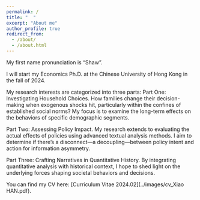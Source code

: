 ```yaml
---
permalink: /
title: "  "
excerpt: "About me"
author_profile: true
redirect_from: 
  - /about/
  - /about.html
---
```


My first name pronunciation is “Shaw”.

I will start my Economics Ph.D. at the Chinese University of Hong Kong in the fall of 2024.

My research interests are categorized into three parts:
Part One: Investigating Household Choices. How families change their decision-making when exogenous shocks hit, particularly within the confines of established social norms? My focus is to examine the long-term effects on the behaviors of specific demographic segments.

Part Two: Assessing Policy Impact. My research extends to evaluating the actual effects of policies using advanced textual analysis methods. I aim to determine if there’s a disconnect—a decoupling—between policy intent and action for information asymmetry.

Part Three: Crafting Narratives in Quantitative History. By integrating quantitative analysis with historical context, I hope to shed light on the underlying forces shaping societal behaviors and decisions.

You can find my CV here: [Curriculum Vitae 2024.02](../images/cv_Xiao HAN.pdf).

